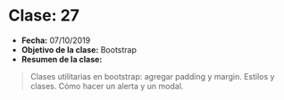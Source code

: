 # Clase: 27
* **Fecha:** 07/10/2019
* **Objetivo de la clase:** Bootstrap
* **Resumen de la clase:**
> Clases utilitarias en bootstrap: agregar padding y margin. Estilos y clases. Cómo hacer un alerta y un modal. 